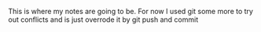 This is where my notes are going to be.
For now I used git some more to try out conflicts and is just overrode it by git push and commit
